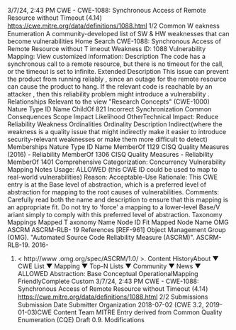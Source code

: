 3/7/24, 2:43 PM CWE - CWE-1088: Synchronous Access of Remote Resource without Timeout (4.14)
https://cwe.mitre.org/data/deﬁnitions/1088.html 1/2
Common W eakness Enumeration
A community-developed list of SW & HW weaknesses that can become
vulnerabilities
Home Search
CWE-1088: Synchronous Access of Remote Resource without T imeout
Weakness ID: 1088
Vulnerability Mapping: 
View customized information:
 Description
The code has a synchronous call to a remote resource, but there is no timeout for the call, or the timeout is set to infinite.
 Extended Description
This issue can prevent the product from running reliably , since an outage for the remote resource can cause the product to hang. If
the relevant code is reachable by an attacker , then this reliability problem might introduce a vulnerability .
 Relationships
 Relevant to the view "Research Concepts" (CWE-1000)
Nature Type ID Name
ChildOf 821 Incorrect Synchronization
 Common Consequences
Scope Impact Likelihood
OtherTechnical Impact: Reduce Reliability
 Weakness Ordinalities
Ordinality Description
Indirect(where the weakness is a quality issue that might indirectly make it easier to introduce security-relevant weaknesses or make
them more difficult to detect)
 Memberships
Nature Type ID Name
MemberOf 1129 CISQ Quality Measures (2016) - Reliability
MemberOf 1306 CISQ Quality Measures - Reliability
MemberOf 1401 Comprehensive Categorization: Concurrency
 Vulnerability Mapping Notes
Usage: ALLOWED (this CWE ID could be used to map to real-world vulnerabilities)
Reason: Acceptable-Use
Rationale:
This CWE entry is at the Base level of abstraction, which is a preferred level of abstraction for mapping to the root causes of
vulnerabilities.
Comments:
Carefully read both the name and description to ensure that this mapping is an appropriate fit. Do not try to 'force' a mapping to a
lower-level Base/V ariant simply to comply with this preferred level of abstraction.
 Taxonomy Mappings
Mapped T axonomy Name Node ID Fit Mapped Node Name
OMG ASCRM ASCRM-RLB-
19
 References
[REF-961] Object Management Group (OMG). "Automated Source Code Reliability Measure (ASCRM)". ASCRM-RLB-19. 2016-
01. < http://www .omg.org/spec/ASCRM/1.0/ >.
 Content HistoryAbout ▼ CWE List ▼ Mapping ▼ Top-N Lists ▼ Community ▼ News ▼
ALLOWED
Abstraction: Base
Conceptual OperationalMapping
FriendlyComplete Custom
3/7/24, 2:43 PM CWE - CWE-1088: Synchronous Access of Remote Resource without Timeout (4.14)
https://cwe.mitre.org/data/deﬁnitions/1088.html 2/2
 Submissions
Submission Date Submitter Organization
2018-07-02
(CWE 3.2, 2019-01-03)CWE Content Team MITRE
Entry derived from Common Quality Enumeration (CQE) Draft 0.9.
 Modifications
